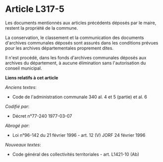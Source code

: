 # Article L317-5

Les documents mentionnés aux articles précédents déposés par le maire, restent la propriété de la commune.

La conservation, le classement et la communication des documents d'archives communales déposés sont assurés dans les
conditions prévues pour les archives départementales proprement dites.

Il n'est procédé, dans les fonds d'archives communales déposés aux archives du département, à aucune élimination sans
l'autorisation du conseil municipal.

**Liens relatifs à cet article**

_Anciens textes_:

  - Code de l'administration communale 340 al. 4 et 5 (partie) et al. 6

_Codifié par_:

  - Décret n°77-240 1977-03-07

_Abrogé par_:

  - Loi n°96-142 du 21 février 1996 - art. 12 (V) JORF 24 février 1996

_Nouveaux textes_:

  - Code général des collectivités territoriales - art. L1421-10 (Ab)
